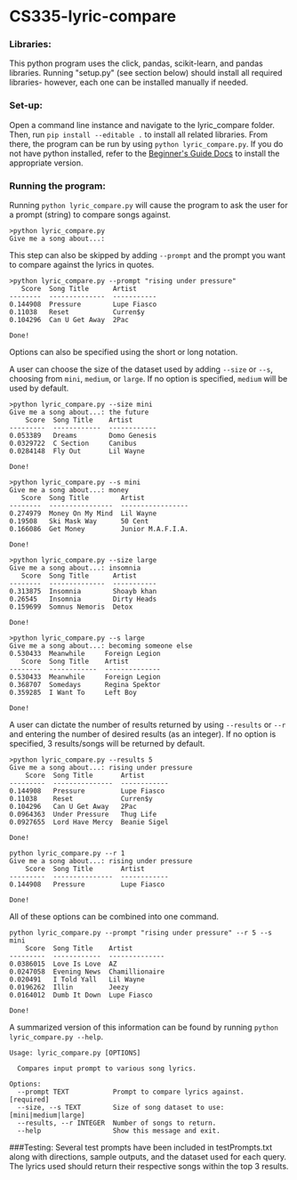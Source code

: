 # CS335-lyric-compare

### Libraries: 

This python program uses the click, pandas, scikit-learn, and pandas libraries. 
Running "setup.py" (see section below) should install all required libraries- 
however, each one can be installed manually if needed. 

### Set-up: 
Open a command line instance and navigate to the lyric_compare folder. 
Then, run `pip install --editable .` to install all related libraries.
From there, the program can be run by using `python lyric_compare.py`.
If you do not have python installed, refer to the [Beginner's Guide Docs](https://wiki.python.org/moin/BeginnersGuide/Download) to install the appropriate version. 

### Running the program:
Running `python lyric_compare.py` will cause the program to ask the user for a prompt (string) to compare songs against. 

```
>python lyric_compare.py
Give me a song about...: 
```

This step can also be skipped by adding `--prompt` and the prompt you want to compare against the lyrics in quotes. 
```
>python lyric_compare.py --prompt "rising under pressure"
   Score  Song Title      Artist
--------  --------------  -----------
0.144908  Pressure        Lupe Fiasco
0.11038   Reset           Curren$y
0.104296  Can U Get Away  2Pac

Done!
```
Options can also be specified using the short or long notation. 

A user can choose the size of the dataset used by adding `--size` or `--s`, choosing from `mini`, `medium`, or `large`. 
If no option is specified, `medium` will be used by default. 

```
>python lyric_compare.py --size mini
Give me a song about...: the future
    Score  Song Title    Artist 
---------  ------------  ------------
0.053389   Dreams        Domo Genesis
0.0329722  C Section     Canibus
0.0284148  Fly Out       Lil Wayne

Done!
```
```
>python lyric_compare.py --s mini
Give me a song about...: money
   Score  Song Title        Artist
--------  ----------------  -----------------
0.274979  Money On My Mind  Lil Wayne
0.19508   Ski Mask Way      50 Cent
0.166086  Get Money         Junior M.A.F.I.A.

Done!
```

```
>python lyric_compare.py --size large
Give me a song about...: insomnia
   Score  Song Title      Artist
--------  --------------  -----------
0.313875  Insomnia        Shoayb khan
0.26545   Insomnia        Dirty Heads
0.159699  Somnus Nemoris  Detox

Done!
```
```
>python lyric_compare.py --s large
Give me a song about...: becoming someone else
0.530433  Meanwhile     Foreign Legion
   Score  Song Title    Artist
--------  ------------  --------------
0.530433  Meanwhile     Foreign Legion
0.368707  Somedays      Regina Spektor
0.359285  I Want To     Left Boy

Done!
```

A user can dictate the number of results returned by using `--results` or `--r` and entering the number of desired results (as an integer). 
If no option is specified, 3 results/songs will be returned by default.
```
>python lyric_compare.py --results 5
Give me a song about...: rising under pressure
    Score  Song Title       Artist
---------  ---------------  ------------
0.144908   Pressure         Lupe Fiasco
0.11038    Reset            Curren$y
0.104296   Can U Get Away   2Pac
0.0964363  Under Pressure   Thug Life
0.0927655  Lord Have Mercy  Beanie Sigel

Done!
```
```
python lyric_compare.py --r 1
Give me a song about...: rising under pressure
    Score  Song Title       Artist
---------  ---------------  ------------
0.144908   Pressure         Lupe Fiasco

Done!
```

All of these options can be combined into one command. 

```
python lyric_compare.py --prompt "rising under pressure" --r 5 --s mini
    Score  Song Title    Artist
---------  ------------  --------------
0.0386015  Love Is Love  AZ
0.0247058  Evening News  Chamillionaire
0.020491   I Told Yall   Lil Wayne
0.0196262  Illin         Jeezy
0.0164012  Dumb It Down  Lupe Fiasco

Done!
```

A summarized version of this information can be found by running `python lyric_compare.py --help`.
```
Usage: lyric_compare.py [OPTIONS]

  Compares input prompt to various song lyrics.

Options:
  --prompt TEXT           Prompt to compare lyrics against.  [required]
  --size, --s TEXT        Size of song dataset to use: [mini|medium|large]
  --results, --r INTEGER  Number of songs to return.
  --help                  Show this message and exit.
```

###Testing:
Several test prompts have been included in testPrompts.txt along with directions, sample outputs, and the dataset used for each query.
The lyrics used should return their respective songs within the top 3 results.

